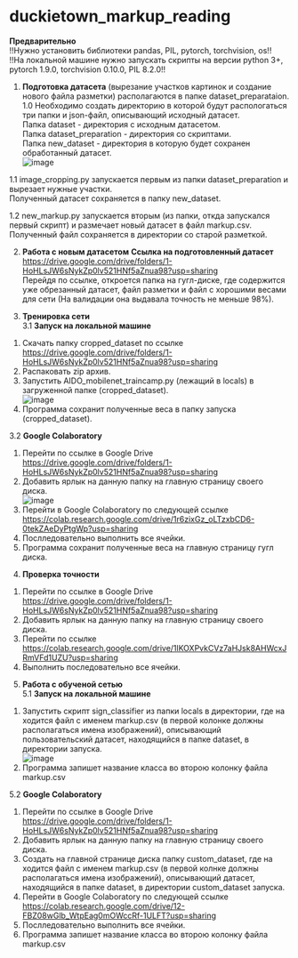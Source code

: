 # duckietown_markup_reading
**Предварительно** <br />
!!Нужно установить библиотеки pandas, PIL, pytorch, torchvision, os!! <br />
!!На локальной машине нужно запускать скрипты на версии python 3+, pytorch 1.9.0, torchvision 0.10.0, PIL 8.2.0!!<br />

1. **Подготовка датасета** (вырезание участков картинок и создание нового файла разметки) располагаются в папке dataset_preparataion.  <br /> 
1.0 Необходимо создать директорию в которой будут распологаться три папки и json-файл, описывающий исходный датасет.  <br />
Папка dataset - директория с исходным датасетом.  <br />
Папка dataset_preparation - директория со скриптами.  <br />
Папка new_dataset - директория в которую будет сохранен обработанный датасет. <br />
![image](https://user-images.githubusercontent.com/71724561/125190918-549c8a80-e248-11eb-8582-fb907693e80c.png)

1.1 image_cropping.py запускается первым из папки dataset_preparation и вырезает нужные участки. <br /> 
  Полученный датасет сохраняется в папку new_dataset. <br /> 

1.2 new_markup.py запускается вторым (из папки, откда запускался первый скрипт) и размечает новый датасет в файл markup.csv. <br />
  Полученный файл сохраняется в директории со старой разметкой. <br />

2. **Работа с новым датасетом** 
**Ссылка на подготовленный датасет** https://drive.google.com/drive/folders/1-HoHLsJW6sNykZp0lv521HNf5aZnua98?usp=sharing <br />
Перейдя по ссылке, откроется папка на гугл-диске, где содержится уже обрезанный датасет, файл разметки и файл с хорошими весами для сети (На валидации она выдавала точность не меньше 98%). <br />

3. **Тренировка сети** <br />
3.1 **Запуск на локальной машине** <br />
1) Скачать папку cropped_dataset по ссылке https://drive.google.com/drive/folders/1-HoHLsJW6sNykZp0lv521HNf5aZnua98?usp=sharing <br />
2) Распаковать zip архив.
3) Запустить AIDO_mobilenet_traincamp.py (лежащий в locals) в загруженной папке (cropped_dataset). <br />
![image](https://user-images.githubusercontent.com/71724561/125192439-8c0f3500-e250-11eb-9fb4-868b9112ab6b.png)
4) Программа сохранит полученные веса в папку запуска (cropped_dataset). <br />

3.2 **Google Colaboratory** <br />
1) Перейти по ссылке в Google Drive https://drive.google.com/drive/folders/1-HoHLsJW6sNykZp0lv521HNf5aZnua98?usp=sharing <br />
2) Добавить ярлык на данную папку на главную страницу своего диска. <br />
![image](https://user-images.githubusercontent.com/71724561/125188592-f4ecb200-e23c-11eb-9c52-9c99ff9176c9.png)
3) Перейти в Google Colaboratory по следующей ссылке https://colab.research.google.com/drive/1r6zixGz_oLTzxbCD6-0tekZAeDyPtgWp?usp=sharing <br />
4) Послледовательно выполнить все ячейки. <br />
5) Программа сохранит полученные веса на главную страницу гугл диска. <br />

4. **Проверка точности**  <br />
1) Перейти по ссылке в Google Drive https://drive.google.com/drive/folders/1-HoHLsJW6sNykZp0lv521HNf5aZnua98?usp=sharing <br />
2) Добавить ярлык на данную папку на главную страницу своего диска. <br />
3) Перейти по ссылке https://colab.research.google.com/drive/1lKOXPvkCVz7aHJsk8AHWcxJRmVFd1UZU?usp=sharing <br />
4) Выполнить последовательно все ячейки. <br />

5. **Работа с обученой сетью**  <br />
5.1 **Запуск на локальной машине** <br />
1) Запустить скрипт sign_classifier из папки locals в директории, где на ходится файл c именем markup.csv (в первой колонке должны располагаться имена изображений), описывающий пользовательский датасет, находящийся в папке dataset, в директории запуска.  <br />
![image](https://user-images.githubusercontent.com/71724561/125187924-8575c300-e23a-11eb-9417-35526ad5ce26.png)
2) Программа запишет название класса во второю колонку файла markup.csv  <br />

5.2 **Google Colaboratory** <br />
1) Перейти по ссылке в Google Drive https://drive.google.com/drive/folders/1-HoHLsJW6sNykZp0lv521HNf5aZnua98?usp=sharing <br />
2) Добавить ярлык на данную папку на главную страницу своего диска. <br />
3) Создать на главной странице диска папку custom_dataset, где на ходится файл c именем markup.csv (в первой колнке должны располагаться имена изображений), описывающий датасет, находящийся в папке dataset, в директории custom_dataset запуска.  <br />
4) Перейти в Google Colaboratory по следующей ссылке https://colab.research.google.com/drive/12-FBZ08wGlb_WtpEag0mOWccRf-1ULFT?usp=sharing <br />
5) Послледовательно выполнить все ячейки. <br />
6) Программа запишет название класса во второю колонку файла markup.csv  <br />
